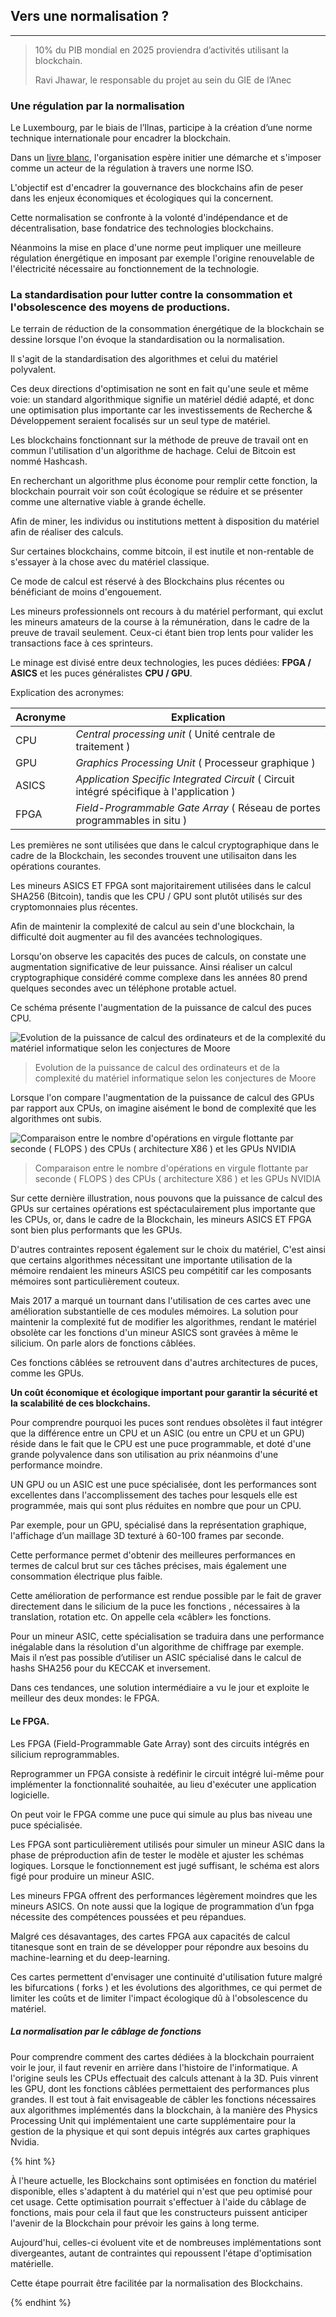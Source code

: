 ## Vers une normalisation ?
---

> 10% du PIB mondial en 2025 proviendra d’activités utilisant la blockchain.
> 
> Ravi Jhawar, le responsable du projet au sein du GIE de l’Anec

### Une régulation par la normalisation
Le Luxembourg, par le biais de l’Ilnas, participe à la création d’une norme technique internationale pour encadrer la blockchain. 

Dans un [livre blanc](../../sources/wp_blockchain_ilnase.pdf), l'organisation espère initier une démarche et s'imposer comme un acteur de la régulation à travers une norme ISO.

L'objectif est d'encadrer la gouvernance des blockchains afin de peser dans les enjeux économiques et écologiques qui la concernent. 

Cette normalisation se confronte à la volonté d'indépendance et de décentralisation, base fondatrice des technologies blockchains. 

Néanmoins la mise en place d'une norme peut impliquer une meilleure régulation énergétique en imposant par exemple l'origine renouvelable de l'électricité nécessaire au fonctionnement de la technologie.

### La standardisation pour lutter contre la consommation et l'obsolescence des moyens de productions.

Le terrain de réduction de la consommation énergétique de la blockchain se dessine lorsque l'on évoque la standardisation ou la normalisation.

Il s'agit de la standardisation des algorithmes et celui du matériel polyvalent.

Ces deux directions d'optimisation ne sont en fait qu'une seule et même voie: un standard algorithmique signifie un matériel dédié adapté, et donc une optimisation plus importante car les investissements de Recherche & Développement seraient focalisés sur un seul type de matériel.

Les blockchains fonctionnant sur la méthode de preuve de travail ont en commun l'utilisation d'un algorithme de hachage. Celui de Bitcoin est nommé Hashcash.

En recherchant un algorithme plus économe pour remplir cette fonction, la blockchain pourrait voir son coût écologique se réduire et se présenter comme une alternative viable à grande échelle.

Afin de miner, les individus ou institutions mettent à disposition du matériel afin de réaliser des calculs. 

Sur certaines blockchains, comme bitcoin, il est inutile et non-rentable de s'essayer à la chose avec du matériel classique.

Ce mode de calcul est réservé à des Blockchains plus récentes ou bénéficiant de moins d'engouement.

Les mineurs professionnels ont recours à du matériel performant, qui exclut les mineurs amateurs de la course à la rémunération, dans le cadre de la preuve de travail seulement. Ceux-ci étant bien trop lents pour valider les transactions face à ces sprinteurs.

Le minage est divisé entre deux technologies, les puces dédiées: **FPGA / ASICS** et les puces généralistes **CPU / GPU**.

Explication des acronymes: 

| Acronyme | Explication |
|----------|--------------------------------------------------------------------------------------------|
| CPU | *Central processing unit* ( Unité centrale de traitement ) |
| GPU | *Graphics Processing Unit* ( Processeur graphique ) |
| ASICS | *Application Specific Integrated Circuit* ( Circuit intégré spécifique à l'application ) |
| FPGA | *Field-Programmable Gate Array* ( Réseau de portes programmables in situ ) |

Les premières ne sont utilisées que dans le calcul cryptographique dans le cadre de la Blockchain, les secondes trouvent une utilisaiton dans les opérations courantes.

Les mineurs ASICS ET FPGA sont majoritairement utilisées dans le calcul SHA256 (Bitcoin), tandis que les CPU / GPU sont plutôt utilisés sur des cryptomonnaies plus récentes.

Afin de maintenir la complexité de calcul au sein d'une blockchain, la difficulté doit augmenter au fil des avancées technologiques. 

Lorsqu'on observe les capacités des puces de calculs, on constate une augmentation significative de leur puissance. Ainsi réaliser un calcul cryptographique considéré comme complexe dans les années 80 prend quelques secondes avec un téléphone protable actuel.

Ce schéma présente l'augmentation de la puissance de calcul des puces CPU.

![Evolution de la puissance de calcul des ordinateurs et de la complexité du matériel informatique selon les conjectures de Moore](../../images/Moores_Law_Transistor_Count_1971-2016.png)
>
> Evolution de la puissance de calcul des ordinateurs et de la complexité du matériel informatique selon les conjectures de Moore  

Lorsque l'on compare l'augmentation de la puissance de calcul des GPUs par rapport aux CPUs, on imagine aisément le bond de complexité que les algorithmes ont subis.

![Comparaison entre le nombre d'opérations en virgule flottante par seconde ( FLOPS ) des CPUs ( architecture X86 ) et les GPUs NVIDIA](../../images/nvidia-gpu-pascal-volta-perf.jpg)
>
> Comparaison entre le nombre d'opérations en virgule flottante par seconde ( FLOPS ) des CPUs ( architecture X86 ) et les GPUs NVIDIA

Sur cette dernière illustration, nous pouvons que la puissance de calcul des GPUs sur certaines opérations est spéctaculairement plus importante que les CPUs, or, dans le cadre de la Blockchain, les mineurs ASICS ET FPGA sont bien plus performants que les GPUs. 

D'autres contraintes reposent également sur le choix du matériel, C'est ainsi que certains algorithmes nécessitant une importante utilisation de la mémoire rendaient les mineurs ASICS peu compétitif car les composants mémoires sont particulièrement couteux.

Mais 2017 a marqué un tournant dans l'utilisation de ces cartes avec une amélioration substantielle de ces modules mémoires. La solution pour maintenir la complexité fut de modifier les algorithmes, rendant le matériel obsolète car les fonctions d'un mineur ASICS sont gravées à même le silicium. On parle alors de fonctions câblées.

Ces fonctions câblées se retrouvent dans d'autres architectures de puces, comme les GPUs.

**Un coût économique et écologique important pour garantir la sécurité et la scalabilité de ces blockchains.**

Pour comprendre pourquoi les puces sont rendues obsolètes il faut intégrer  que la différence entre un CPU et un ASIC (ou entre un CPU et un GPU) réside dans le fait que le CPU est une puce programmable, et doté d'une grande polyvalence dans son utilisation au prix néanmoins d'une performance moindre.
 
 UN GPU ou un ASIC est une puce spécialisée, dont les performances sont excellentes dans l'accomplissement des taches pour lesquels elle est programmée, mais qui sont plus réduites en nombre que pour un CPU. 
 
 Par exemple, pour un GPU, spécialisé dans la représentation graphique, l'affichage d’un maillage 3D texturé à 60-100 frames par seconde.
 
 Cette performance permet d'obtenir des meilleures performances en termes de calcul brut sur ces tâches précises, mais également une consommation électrique plus faible.
 
 Cette amélioration de performance est rendue possible par le fait de graver directement dans le silicium de la puce les fonctions , nécessaires à la translation, rotation etc. On appelle cela «câbler» les fonctions. 
 
 Pour un mineur ASIC, cette spécialisation se traduira dans une performance inégalable dans la résolution d'un algorithme de chiffrage par exemple. Mais il n’est pas possible d’utiliser un ASIC spécialisé dans le calcul de hashs SHA256 pour du KECCAK et inversement.
 
 
Dans ces tendances, une solution intermédiaire a vu le jour et exploite le meilleur des deux mondes: le FPGA.

#### Le FPGA.
Les FPGA (Field-Programmable Gate Array) sont des circuits intégrés en silicium reprogrammables. 

Reprogrammer un FPGA consiste à redéfinir le circuit intégré lui-même pour implémenter la fonctionnalité souhaitée, au lieu d'exécuter une application logicielle. 

On peut voir le FPGA comme une puce qui simule au plus bas niveau une puce spécialisée.  

Les FPGA sont particulièrement utilisés pour simuler un mineur ASIC dans la phase de préproduction afin de tester le modèle et ajuster les schémas logiques. Lorsque le fonctionnement est jugé suffisant, le schéma est alors figé pour produire un mineur ASIC. 

Les mineurs FPGA offrent des performances légèrement moindres que les mineurs ASICS. On note aussi que la logique de programmation d’un fpga nécessite des compétences poussées et peu répandues.

Malgré ces désavantages, des cartes FPGA aux capacités de calcul titanesque sont en train de se développer pour répondre aux besoins du machine-learning et du deep-learning. 

Ces cartes permettent d'envisager une continuité d'utilisation future malgré les bifurcations ( forks ) et les évolutions des algorithmes, ce qui permet de limiter les coûts et de limiter l'impact écologique dû à l'obsolescence du matériel.

##### La normalisation par le câblage de fonctions
Pour comprendre comment des cartes dédiées à la blockchain pourraient voir le jour, il faut revenir en arrière dans l'histoire de l'informatique. A l'origine seuls les CPUs effectuait des calculs attenant à la 3D. Puis vinrent les GPU, dont les fonctions câblées permettaient des performances plus grandes. Il est tout à fait envisageable de câbler les fonctions nécessaires aux algorithmes implémentés dans la blockchain, à la manière des Physics Processing Unit qui implémentaient une carte supplémentaire pour la gestion de la physique et qui sont depuis intégrés aux cartes graphiques Nvidia.

{% hint %}

À l'heure actuelle, les Blockchains sont optimisées en fonction du matériel disponible, elles s'adaptent à du matériel qui n'est que peu optimisé pour cet usage.
Cette optimisation pourrait s'effectuer à l'aide du câblage de fonctions, mais pour cela il faut que les constructeurs puissent anticiper l'avenir de la Blockchain pour prévoir les gains à long terme. 

Aujourd'hui, celles-ci évoluent vite et de nombreuses implémentations sont divergeantes, autant de contraintes qui repoussent l'étape d'optimisation matérielle.

Cette étape pourrait être facilitée par la normalisation des Blockchains. 

{% endhint %}
